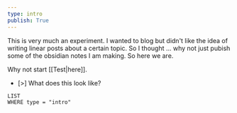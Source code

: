 ```yaml
---
type: intro
publish: True
---
```


This is very much an experiment. I wanted to blog but didn't like the idea of writing linear posts about a certain topic. So I thought ... why not just pubish some of the obsidian notes I am making. So here we are.

Why not start [[Test|here]].

- [>] What does this look like?

```dataview
LIST
WHERE type = "intro"
```
